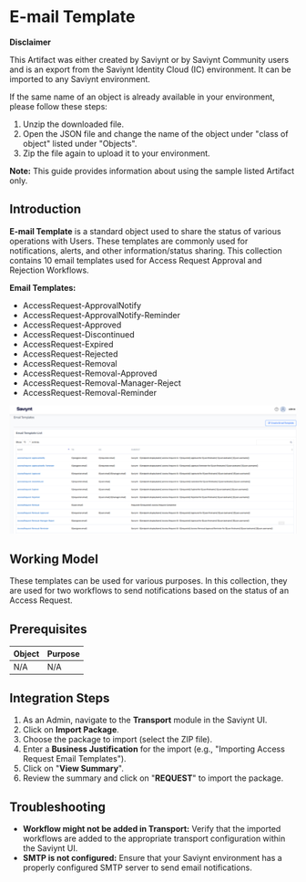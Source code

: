 # E-mail Template

**Disclaimer**

This Artifact was either created by Saviynt or by Saviynt Community users and is an export from the Saviynt Identity Cloud (IC) environment. It can be imported to any Saviynt environment.

If the same name of an object is already available in your environment, please follow these steps:

1. Unzip the downloaded file.
2. Open the JSON file and change the name of the object under "class of object" listed under "Objects".
3. Zip the file again to upload it to your environment.

**Note:** This guide provides information about using the sample listed Artifact only.


## Introduction

**E-mail Template** is a standard object used to share the status of various operations with Users. These templates are commonly used for notifications, alerts, and other information/status sharing. This collection contains 10 email templates used for Access Request Approval and Rejection Workflows.

**Email Templates:**

* AccessRequest-ApprovalNotify
* AccessRequest-ApprovalNotify-Reminder
* AccessRequest-Approved
* AccessRequest-Discontinued
* AccessRequest-Expired
* AccessRequest-Rejected
* AccessRequest-Removal
* AccessRequest-Removal-Approved
* AccessRequest-Removal-Manager-Reject
* AccessRequest-Removal-Reminder

![Email Template List](./images/visual.png)


## Working Model

These templates can be used for various purposes. In this collection, they are used for two workflows to send notifications based on the status of an Access Request.


## Prerequisites

| Object | Purpose |
|---|---|
| N/A | N/A |


## Integration Steps

1. As an Admin, navigate to the **Transport** module in the Saviynt UI.
2. Click on **Import Package**.
3. Choose the package to import (select the ZIP file).
4. Enter a **Business Justification** for the import (e.g., "Importing Access Request Email Templates").
5. Click on "**View Summary**".
6. Review the summary and click on "**REQUEST**" to import the package.


## Troubleshooting

* **Workflow might not be added in Transport:** Verify that the imported workflows are added to the appropriate transport configuration within the Saviynt UI.
* **SMTP is not configured:** Ensure that your Saviynt environment has a properly configured SMTP server to send email notifications.
